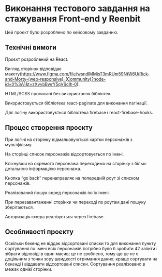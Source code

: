 # Виконання тестового завдання на стажування Front-end у Reenbit

Цей проєкт було розроблено по кейсовому завданню.

## Технічні вимоги

Проєкт розроблений на React.

Вигляд сторінок відповідає макету(https://www.figma.com/file/wsndIMMisT3mRUm59NtW6U/Rick-and-Morty-(web-responsive)-(Community)?node-id=0%3A1&t=zXvvbBwrY5qV6cIh-0).

HTML/SCSS прописані без використання бібліотек.

Використовується бібліотека react-paginate для виконання пагінації.

Для логіну використовується бібліотека firebase і react-firebase-hooks.

## Процес створення проєкту

При логіні на сторінку відмальовуються картки персонажів з мультфільму.

На сторінці список персонажів відсортовується по імені.

Клікнувши на окремого персонажа переходимо на сторінку з більш детальною інформацією персонажа.

Кнопка “go back” перенаправляє на попередній роут зі списком персонажів.

Реалізований пошук серед персонажів по їх імені.

При перезавантаженні сторінки чи переході по роутам дані пошуку зберігаються.

Авторизація юзера реалізується через firebase.

## Особливості проєкту

Оскільки бекенд не віддає відсортовані списки то для виконання пункту сортування по імені всіх персонажів потрібно було б зробити 42 запити і зібрати відповіді в один масив; це не зроблено, тому що це не є доцільним з точки зору швидкості отримання даних; краще сортувати на бекенді і віддавати відсортовані списки.
Сортування реалізовано в межах однієї сторінки.









